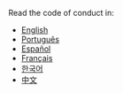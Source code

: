 Read the code of conduct in:
- <a href="https://all-contributors.js.org/docs/en/project/code-of-conduct">English</a>
- <a href="https://all-contributors.js.org/docs/pt-BR/project/code-of-conduct">Português</a>
- <a href="https://all-contributors.js.org/docs/es-ES/project/code-of-conduct">Español</a>
- <a href="https://all-contributors.js.org/docs/fr/project/code-of-conduct">Français</a>
- <a href="https://all-contributors.js.org/docs/ko/project/code-of-conduct">한국어</a>
- <a href="https://all-contributors.js.org/docs/ch-CN/project/code-of-conduct">中文</a>
